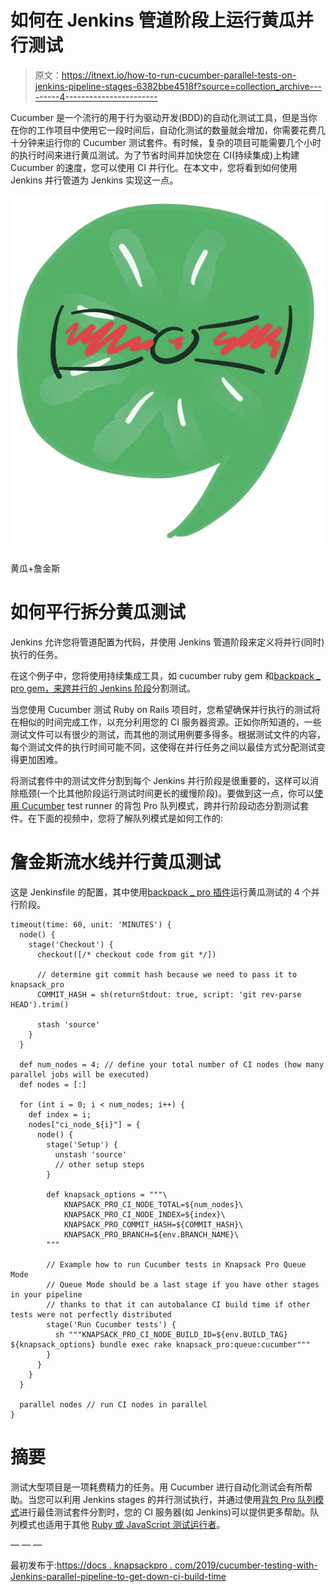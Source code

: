 # 如何在 Jenkins 管道阶段上运行黄瓜并行测试

> 原文：<https://itnext.io/how-to-run-cucumber-parallel-tests-on-jenkins-pipeline-stages-6382bbe4518f?source=collection_archive---------4----------------------->

Cucumber 是一个流行的用于行为驱动开发(BDD)的自动化测试工具，但是当你在你的工作项目中使用它一段时间后，自动化测试的数量就会增加，你需要花费几十分钟来运行你的 Cucumber 测试套件。有时候，复杂的项目可能需要几个小时的执行时间来进行黄瓜测试。为了节省时间并加快您在 CI(持续集成)上构建 Cucumber 的速度，您可以使用 CI 并行化。在本文中，您将看到如何使用 Jenkins 并行管道为 Jenkins 实现这一点。

![](img/7084faa73a7909894687625c9839c10f.png)

黄瓜+詹金斯

# 如何平行拆分黄瓜测试

Jenkins 允许您将管道配置为代码，并使用 Jenkins 管道阶段来定义将并行(同时)执行的任务。

在这个例子中，您将使用持续集成工具，如 cucumber ruby gem 和[backpack _ pro gem，来跨并行的 Jenkins 阶段](https://knapsackpro.com/?utm_source=medium&utm_medium=blog_post&utm_campaign=cucumber-testing-with-jenkins-parallel-pipeline-to-get-down-ci-build-time)分割测试。

当您使用 Cucumber 测试 Ruby on Rails 项目时，您希望确保并行执行的测试将在相似的时间完成工作，以充分利用您的 CI 服务器资源。正如你所知道的，一些测试文件可以有很少的测试，而其他的测试用例要多得多。根据测试文件的内容，每个测试文件的执行时间可能不同，这使得在并行任务之间以最佳方式分配测试变得更加困难。

将测试套件中的测试文件分割到每个 Jenkins 并行阶段是很重要的，这样可以消除瓶颈(一个比其他阶段运行测试时间更长的缓慢阶段)。要做到这一点，你可以[使用 Cucumber](https://knapsackpro.com/?utm_source=medium&utm_medium=blog_post&utm_campaign=cucumber-testing-with-jenkins-parallel-pipeline-to-get-down-ci-build-time) test runner 的背包 Pro 队列模式，跨并行阶段动态分割测试套件。在下面的视频中，您将了解队列模式是如何工作的:

# 詹金斯流水线并行黄瓜测试

这是 Jenkinsfile 的配置，其中使用[backpack _ pro 插件](https://knapsackpro.com/?utm_source=medium&utm_medium=blog_post&utm_campaign=cucumber-testing-with-jenkins-parallel-pipeline-to-get-down-ci-build-time)运行黄瓜测试的 4 个并行阶段。

```
timeout(time: 60, unit: 'MINUTES') {
  node() {
    stage('Checkout') {
      checkout([/* checkout code from git */])

      // determine git commit hash because we need to pass it to knapsack_pro
      COMMIT_HASH = sh(returnStdout: true, script: 'git rev-parse HEAD').trim()

      stash 'source'
    }
  }

  def num_nodes = 4; // define your total number of CI nodes (how many parallel jobs will be executed)
  def nodes = [:]

  for (int i = 0; i < num_nodes; i++) {
    def index = i;
    nodes["ci_node_${i}"] = {
      node() {
        stage('Setup') {
          unstash 'source'
          // other setup steps
        }

        def knapsack_options = """\
            KNAPSACK_PRO_CI_NODE_TOTAL=${num_nodes}\
            KNAPSACK_PRO_CI_NODE_INDEX=${index}\
            KNAPSACK_PRO_COMMIT_HASH=${COMMIT_HASH}\
            KNAPSACK_PRO_BRANCH=${env.BRANCH_NAME}\
        """

        // Example how to run Cucumber tests in Knapsack Pro Queue Mode
        // Queue Mode should be a last stage if you have other stages in your pipeline
        // thanks to that it can autobalance CI build time if other tests were not perfectly distributed
        stage('Run Cucumber tests') {
          sh """KNAPSACK_PRO_CI_NODE_BUILD_ID=${env.BUILD_TAG} ${knapsack_options} bundle exec rake knapsack_pro:queue:cucumber"""
        }
      }
    }
  }

  parallel nodes // run CI nodes in parallel
}
```

# 摘要

测试大型项目是一项耗费精力的任务。用 Cucumber 进行自动化测试会有所帮助。当您可以利用 Jenkins stages 的并行测试执行，并通过使用[背包 Pro 队列模式](https://knapsackpro.com/?utm_source=medium&utm_medium=blog_post&utm_campaign=cucumber-testing-with-jenkins-parallel-pipeline-to-get-down-ci-build-time)进行最佳测试套件分割时，您的 CI 服务器(如 Jenkins)可以提供更多帮助。队列模式也适用于其他 [Ruby 或 JavaScript 测试运行者](https://docs.knapsackpro.com/integration/)。

— — —

最初发布于:[https://docs . knapsackpro . com/2019/cucumber-testing-with-Jenkins-parallel-pipeline-to-get-down-ci-build-time](https://docs.knapsackpro.com/2019/cucumber-testing-with-jenkins-parallel-pipeline-to-get-down-ci-build-time)